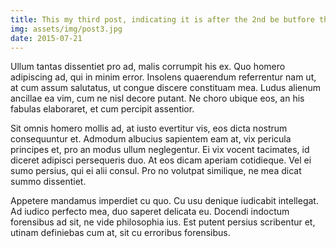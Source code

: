 ```yaml
---
title: This my third post, indicating it is after the 2nd be butfore the 4th
img: assets/img/post3.jpg
date: 2015-07-21
---
```

Ullum tantas dissentiet pro ad, malis corrumpit his ex. Quo homero adipiscing ad, qui in minim error. Insolens quaerendum referrentur nam ut, at cum assum salutatus, ut congue discere constituam mea. Ludus alienum ancillae ea vim, cum ne nisl decore putant. Ne choro ubique eos, an his fabulas elaboraret, et cum percipit assentior.

Sit omnis homero mollis ad, at iusto evertitur vis, eos dicta nostrum consequuntur et. Admodum albucius sapientem eam at, vix pericula principes et, pro an modus ullum neglegentur. Ei vix vocent tacimates, id diceret adipisci persequeris duo. At eos dicam aperiam cotidieque. Vel ei sumo persius, qui ei alii consul. Pro no volutpat similique, ne mea dicat summo dissentiet.

Appetere mandamus imperdiet cu quo. Cu usu denique iudicabit intellegat. Ad iudico perfecto mea, duo saperet delicata eu. Docendi indoctum forensibus ad sit, ne vide philosophia ius. Est putent persius scribentur et, utinam definiebas cum at, sit cu erroribus forensibus.
